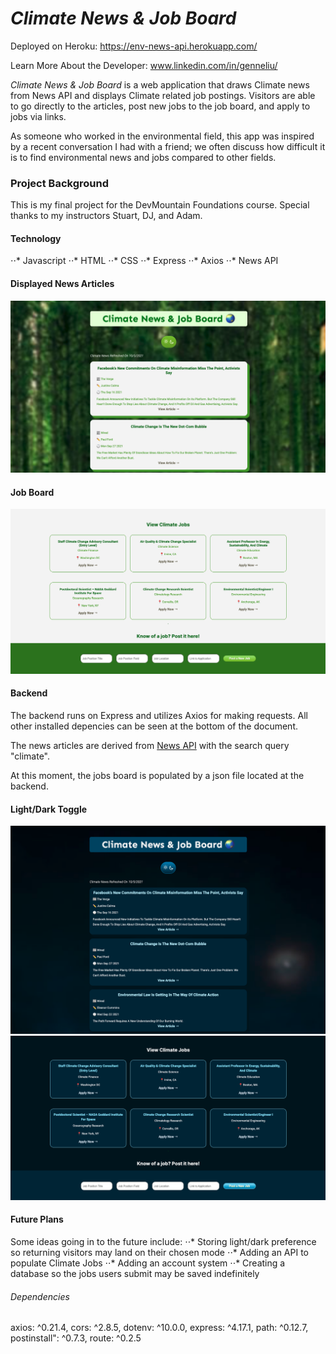 # *Climate News & Job Board*

Deployed on Heroku: <https://env-news-api.herokuapp.com/>

Learn More About the Developer: www.linkedin.com/in/genneliu/

 *Climate News & Job Board* is a web application that draws Climate news from News API and displays Climate related job postings. Visitors are able to go directly to the articles, post new jobs to the job board, and apply to jobs via links. 

 As someone who worked in the environmental field, this app was inspired by a recent conversation I had with a friend; we often discuss how difficult it is to find environmental news and jobs compared to other fields. 

 ### Project Background
 This is my final project for the DevMountain Foundations course. Special thanks to my instructors Stuart, DJ, and Adam. 

#### Technology 
⋅⋅* Javascript
⋅⋅* HTML
⋅⋅* CSS
⋅⋅* Express
⋅⋅* Axios
⋅⋅* News API

#### Displayed News Articles
![Displayed Articles in Light Mode](lightarticles.png)

#### Job Board
![Displayed Job Board in Light Mode](lightjobs.png)

#### Backend 
The backend runs on Express and utilizes Axios for making requests. All other installed depencies can be seen at the bottom of the document. 

The news articles are derived from [News API](https://newsapi.org) with the search query "climate". 

At this moment, the jobs board is populated by a json file located at the backend. 

#### Light/Dark Toggle
![Displayed Articles in Dark Mode](darkarticles.png)
![Displayed jobs in Dark Mode](darkjobs.png)

#### Future Plans
Some ideas going in to the future include:
⋅⋅* Storing light/dark preference so returning visitors may land on their chosen mode
⋅⋅* Adding an API to populate Climate Jobs
⋅⋅* Adding an account system
⋅⋅* Creating a database so the jobs users submit may be saved indefinitely


###### Dependencies
axios: ^0.21.4,
cors: ^2.8.5,
dotenv: ^10.0.0,
express: ^4.17.1,
path: ^0.12.7,
postinstall": ^0.7.3,
route: ^0.2.5
